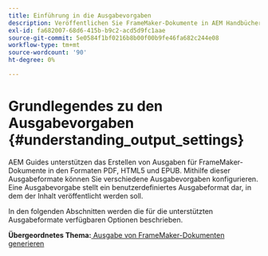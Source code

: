 ```yaml
---
title: Einführung in die Ausgabevorgaben
description: Veröffentlichen Sie FrameMaker-Dokumente in AEM Handbüchern. Erfahren Sie, wie Sie Ausgabe für FrameMaker-Dokumente in den Formaten PDF, HTML5 und EPUB generieren.
exl-id: fa682007-68d6-415b-b9c2-acd5d9fc1aae
source-git-commit: 5e0584f1bf0216b8b00f00b9fe46fa682c244e08
workflow-type: tm+mt
source-wordcount: '90'
ht-degree: 0%

---
```


# Grundlegendes zu den Ausgabevorgaben {#understanding_output_settings}

AEM Guides unterstützen das Erstellen von Ausgaben für FrameMaker-Dokumente in den Formaten PDF, HTML5 und EPUB. Mithilfe dieser Ausgabeformate können Sie verschiedene Ausgabevorgaben konfigurieren. Eine Ausgabevorgabe stellt ein benutzerdefiniertes Ausgabeformat dar, in dem der Inhalt veröffentlicht werden soll.

In den folgenden Abschnitten werden die für die unterstützten Ausgabeformate verfügbaren Optionen beschrieben.

**Übergeordnetes Thema:**[ Ausgabe von FrameMaker-Dokumenten generieren](fm-output-generatation.md)
